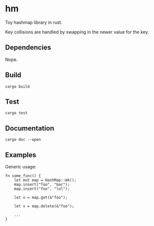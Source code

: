 # hm

Toy hashmap library in rust. 

Key collisions are handled by swapping in the newer value for the key. 

## Dependencies

Nope. 

## Build

	cargo build

## Test

	cargo test

## Documentation

	cargo doc --open

## Examples

Generic usage:

	fn some_func() {
		let mut map = HashMap::mk();
		map.insert("foo", "bar");
		map.insert("foo", "lol");

		let x = map.get(&"foo");

		let v = map.delete(&"foo"); 

		...
	}
